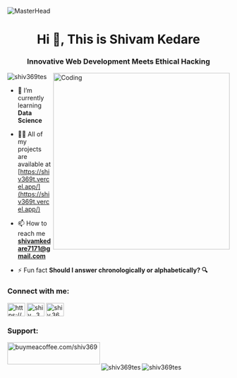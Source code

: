 ![MasterHead](https://user-images.githubusercontent.com/80781196/190216139-7697aa5a-c9a0-4bd6-80bf-3aca76a2e1c8.gif)
<h1 align="center">Hi 👋, This is Shivam Kedare</h1>
<h3 align="center">Innovative Web Development Meets Ethical Hacking</h3>
<img align="right" alt="Coding" width="400" src="https://cdn.dribbble.com/users/1019864/screenshots/3079099/media/9e5055da2ee6c899aab9403ceb7d0dc3.gif">

<p align="left"> <img src="https://komarev.com/ghpvc/?username=shiv369tes&label=Profile%20views&color=0e75b6&style=flat" alt="shiv369tes" /> </p>

- 🌱 I’m currently learning **Data Science**

- 👨‍💻 All of my projects are available at [https://shiv369t.vercel.app/](https://shiv369t.vercel.app/)

- 📫 How to reach me **shivamkedare7171@gmail.com**

- ⚡ Fun fact **Should I answer chronologically or alphabetically? 🔍**

<h3 align="left">Connect with me:</h3>
<p align="left">
<a href="https://linkedin.com/in/https://www.linkedin.com/in/shivam-kedare-369t/" target="blank"><img align="center" src="https://raw.githubusercontent.com/rahuldkjain/github-profile-readme-generator/master/src/images/icons/Social/linked-in-alt.svg" alt="https://www.linkedin.com/in/shivam-kedare-369t/" height="30" width="40" /></a>
<a href="https://instagram.com/shiv__369_" target="blank"><img align="center" src="https://raw.githubusercontent.com/rahuldkjain/github-profile-readme-generator/master/src/images/icons/Social/instagram.svg" alt="shiv__369_" height="30" width="40" /></a>
<a href="https://discord.gg/shiv.369" target="blank"><img align="center" src="https://raw.githubusercontent.com/rahuldkjain/github-profile-readme-generator/master/src/images/icons/Social/discord.svg" alt="shiv.369" height="30" width="40" /></a>
</p>

<h3 align="left">Support:</h3>
<p><a href="https://www.buymeacoffee.com/buymeacoffee.com/shiv369"> <img align="left" src="https://cdn.buymeacoffee.com/buttons/v2/default-yellow.png" height="50" width="210" alt="buymeacoffee.com/shiv369" /></a></p><br><br>

<p><img align="left" src="https://github-readme-stats.vercel.app/api/top-langs?username=shiv369tes&show_icons=true&locale=en&layout=compact" alt="shiv369tes" /></p>


<p><img align="center" src="https://github-readme-streak-stats.herokuapp.com/?user=shiv369tes&" alt="shiv369tes" /></p>
